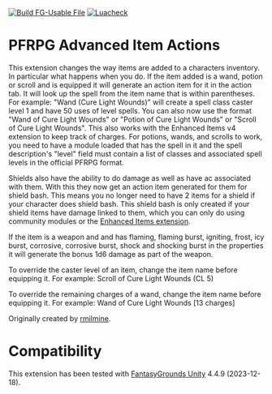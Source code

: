 [![Build FG-Usable File](https://github.com/FG-Unofficial-Developers-Guild/FG-PFRPG-Advanced-Item-Actions/actions/workflows/release.yml/badge.svg)](https://github.com/FG-Unofficial-Developers-Guild/FG-PFRPG-Advanced-Item-Actions/actions/workflows/release.yml) [![Luacheck](https://github.com/FG-Unofficial-Developers-Guild/FG-PFRPG-Advanced-Item-Actions/actions/workflows/luacheck.yml/badge.svg)](https://github.com/FG-Unofficial-Developers-Guild/FG-PFRPG-Advanced-Item-Actions/actions/workflows/luacheck.yml)

# PFRPG Advanced Item Actions
This extension changes the way items are added to a characters inventory. In particular what happens when you do.
If the item added is a wand, potion or scroll and is equipped it will generate an action item for it in the action tab. It will look up the spell from the item name that is within parentheses. For example: "Wand (Cure Light Wounds)" will create a spell class caster level 1 and have 50 uses of level spells.
You can also now use the format "Wand of Cure Light Wounds" or "Potion of Cure Light Wounds" or "Scroll of Cure Light Wounds".
This also works with the Enhanced Items v4 extension to keep track of charges.
For potions, wands, and scrolls to work, you need to have a module loaded that has the spell in it and the spell description's "level" field must contain a list of classes and associated spell levels in the official PFRPG format.

Shields also have the ability to do damage as well as have ac associated with them. With this they now get an action item generated for them for shield bash. This means you no longer need to have 2 items for a shield if your character does shield bash. This shield bash is only created if your shield items have damage linked to them, which you can only do using community modules or the [Enhanced Items extension](https://github.com/FG-Unofficial-Developers-Guild/FG-PFRPG-Enhanced-Items).

If the item is a weapon and and has flaming, flaming burst, igniting, frost, icy burst, corrosive, corrosive burst, shock and shocking burst in the properties it will generate the bonus 1d6 damage as part of the weapon.

To override the caster level of an item, change the item name before equipping it.
For example: Scroll of Cure Light Wounds (CL 5)

To override the remaining charges of a wand, change the item name before equipping it.
For example: Wand of Cure Light Wounds [13 charges]

Originally created by [rmilmine](https://www.fantasygrounds.com/forums/member.php?215591-rmilmine).

# Compatibility
This extension has been tested with [FantasyGrounds Unity](https://www.fantasygrounds.com/home/FantasyGroundsUnity.php) 4.4.9 (2023-12-18).
